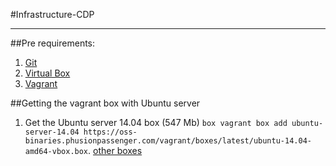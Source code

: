 #Infrastructure-CDP
***

##Pre requirements:
1. [Git](http://git-scm.com/downloads)
2. [Virtual Box](https://www.virtualbox.org/wiki/Downloads)
3. [Vagrant](https://www.vagrantup.com/downloads.html)

##Getting the vagrant box with Ubuntu server


1. Get the Ubuntu server 14.04 box (547 Mb)
`box vagrant box add ubuntu-server-14.04 https://oss-binaries.phusionpassenger.com/vagrant/boxes/latest/ubuntu-14.04-amd64-vbox.box`.
[other boxes](http://www.vagrantbox.es/)
